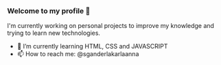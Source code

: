 ### Welcome to my profile 👋

I'm currently working on personal projects to improve my knowledge and trying to learn new technologies.

- 🌱 I’m currently learning HTML, CSS and JAVASCRIPT
- 📫 How to reach me: @sganderlakarlaanna

